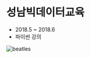 # 성남빅데이터교육

- 2018.5 ~ 2018.6
- 파이썬 강의

![beatles](https://upload.wikimedia.org/wikipedia/ko/thumb/d/df/비틀즈_-_Abbey_Road.jpg/220px-비틀즈_-_Abbey_Road.jpg)
